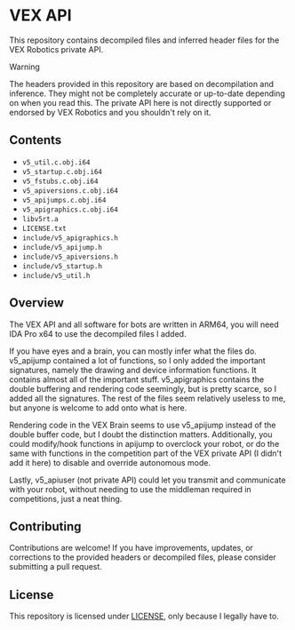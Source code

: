 # VEX API
 
This repository contains decompiled files and inferred header files for the VEX Robotics private API.
 
> [!WARNING]
> The headers provided in this repository are based on decompilation and inference. They might not be completely accurate or up-to-date depending on when you read this. The private API here is not directly supported or endorsed by VEX Robotics and you shouldn't rely on it.
 
## Contents
 
- `v5_util.c.obj.i64`
- `v5_startup.c.obj.i64`
- `v5_fstubs.c.obj.i64`
- `v5_apiversions.c.obj.i64`
- `v5_apijumps.c.obj.i64`
- `v5_apigraphics.c.obj.i64`
- `libv5rt.a`
- `LICENSE.txt`
- `include/v5_apigraphics.h`
- `include/v5_apijump.h`
- `include/v5_apiversions.h`
- `include/v5_startup.h`
- `include/v5_util.h`
 
## Overview
 
The VEX API and all software for bots are written in ARM64, you will need IDA Pro x64 to use the decompiled files I added.
 
If you have eyes and a brain, you can mostly infer what the files do. 
v5_apijump contained a lot of functions, so I only added the important signatures, namely the drawing and device information functions. It contains almost all of the important stuff.
v5_apigraphics contains the double buffering and rendering code seemingly, but is pretty scarce, so I added all the signatures.
The rest of the files seem relatively useless to me, but anyone is welcome to add onto what is here.
 
Rendering code in the VEX Brain seems to use v5_apijump instead of the double buffer code, but I doubt the distinction matters.
Additionally, you could modify/hook functions in apijump to overclock your robot, or do the same with functions in the competition part of the VEX private API (I didn't add it here) to disable and override autonomous mode.
 
Lastly, v5_apiuser (not private API) could let you transmit and communicate with your robot, without needing to use the middleman required in competitions, just a neat thing.
 
## Contributing
 
Contributions are welcome! If you have improvements, updates, or corrections to the provided headers or decompiled files, please consider submitting a pull request.
 
## License
 
This repository is licensed under [LICENSE](LICENSE.txt), only because I legally have to.

